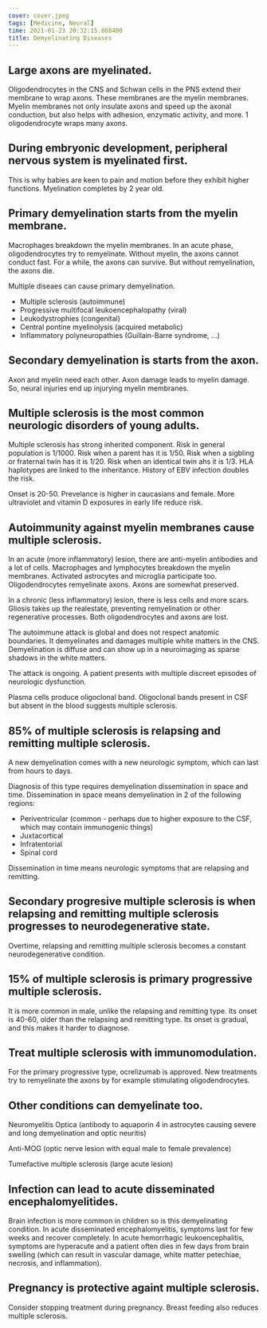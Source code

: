 ```yaml
---
cover: cover.jpeg
tags: [Medicine, Neural]
time: 2021-01-23 20:32:15.868400
title: Demyelinating Diseases
---
```


## Large axons are myelinated.

Oligodendrocytes in the CNS and Schwan cells in the PNS extend their membrane to wrap axons.
These membranes are the myelin membranes.
Myelin membranes not only insulate axons and speed up the axonal conduction, but also helps with adhesion, enzymatic activity, and more.
1 oligodendrocyte wraps many axons.

## During embryonic development, peripheral nervous system is myelinated first.

This is why babies are keen to pain and motion before they exhibit higher functions.
Myelination completes by 2 year old.

## Primary demyelination starts from the myelin membrane.

Macrophages breakdown the myelin membranes.
In an acute phase, oligodendrocytes try to remyelinate.
Without myelin, the axons cannot conduct fast.
For a while, the axons can survive.
But without remyelination, the axons die.

Multiple diseaes can cause primary demyelination.

- Multiple sclerosis (autoimmune)
- Progressive multifocal leukoencephalopathy (viral)
- Leukodystrophies (congenital)
- Central pontine myelinolysis (acquired metabolic)
- Inflammatory polyneuropathies (Guillain-Barre syndrome, ...)

## Secondary demyelination is starts from the axon.

Axon and myelin need each other.
Axon damage leads to myelin damage.
So, neural injuries end up injurying myelin membranes.

## Multiple sclerosis is the most common neurologic disorders of young adults.

Multiple sclerosis has strong inherited component.
Risk in general population is 1/1000.
Risk when a parent has it is 1/50.
Risk when a sigbling or fraternal twin has it is 1/20.
Risk when an identical twin ahs it is 1/3.
HLA haplotypes are linked to the inheritance.
History of EBV infection doubles the risk.

Onset is 20-50.
Prevelance is higher in caucasians and female.
More ultraviolet and vitamin D exposures in early life reduce risk.

## Autoimmunity against myelin membranes cause multiple sclerosis.

In an acute (more inflammatory) lesion, there are anti-myelin antibodies and a lot of cells.
Macrophages and lymphocytes breakdown the myelin membranes.
Activated astrocytes and microglia participate too.
Oligodendrocytes remyelinate axons.
Axons are somewhat preserved.

In a chronic (less inflammatory) lesion, there is less cells and more scars.
Gliosis takes up the realestate, preventing remyelination or other regenerative processes.
Both oligodendrocytes and axons are lost.

The autoimmune attack is global and does not respect anatomic boundaries.
It demyelinates and damages multiple white matters in the CNS.
Demyelination is diffuse and can show up in a neuroimaging as sparse shadows in the white matters.

The attack is ongoing.
A patient presents with multiple discreet episodes of neurologic dysfunction.

Plasma cells produce oligoclonal band.
Oligoclonal bands present in CSF but absent in the blood suggests multiple sclerosis.

## 85% of multiple sclerosis is relapsing and remitting multiple sclerosis.

A new demyelination comes with a new neurologic symptom, which can last from hours to days.

Diagnosis of this type requires demyelination dissemination in space and time.
Dissemination in space means demyelination in 2 of the following regions:

- Periventricular (common - perhaps due to higher exposure to the CSF, which may contain immunogenic things)
- Juxtacortical
- Infratentorial
- Spinal cord

Dissemination in time means neurologic symptoms that are relapsing and remitting.

## Secondary progresive multiple sclerosis is when relapsing and remitting multiple sclerosis progresses to neurodegenerative state.

Overtime, relapsing and remitting multiple sclerosis becomes a constant neurodegenerative condition.

## 15% of multiple sclerosis is primary progressive multiple sclerosis.

It is more common in male, unlike the relapsing and remitting type.
Its onset is 40-60, older than the relapsing and remitting type.
Its onset is gradual, and this makes it harder to diagnose.

## Treat multiple sclerosis with immunomodulation.

For the primary progressive type, ocrelizumab is approved.
New treatments try to remyelinate the axons by for example stimulating oligodendrocytes.

## Other conditions can demyelinate too.

Neuromyelitis Optica (antibody to aquaporin 4 in astrocytes causing severe and long demyelination and optic neuritis)

Anti-MOG (optic nerve lesion with equal male to female prevalence)

Tumefactive multiple sclerosis (large acute lesion)

## Infection can lead to acute disseminated encephalomyelitides.

Brain infection is more common in children so is this demyelinating condition.
In acute disseminated encephalomyelitis, symptoms last for few weeks and recover completely.
In acute hemorrhagic leukoencephalitis, symptoms are hyperacute and a patient often dies in few days from brain swelling (which can result in vascular damage, white matter petechiae, necrosis, and inflammation).

## Pregnancy is protective againt multiple sclerosis.

Consider stopping treatment during pregnancy.
Breast feeding also reduces multiple sclerosis.
